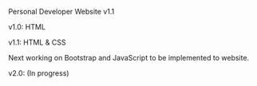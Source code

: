 Personal Developer Website v1.1

v1.0: HTML

v1.1: HTML & CSS

Next working on Bootstrap and JavaScript to be implemented to website.

v2.0: (In progress)
